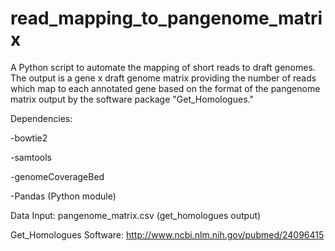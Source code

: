 read_mapping_to_pangenome_matrix
=================================

A Python script to automate the mapping of short reads to draft genomes. The output is a gene x draft genome matrix providing the number of reads which map to each annotated gene based on the format of the pangenome matrix output by the software package "Get_Homologues."

Dependencies:

-bowtie2

-samtools

-genomeCoverageBed

-Pandas (Python module)



Data Input: 
pangenome_matrix.csv (get_homologues output) 

Get_Homologues Software:  <http://www.ncbi.nlm.nih.gov/pubmed/24096415>
